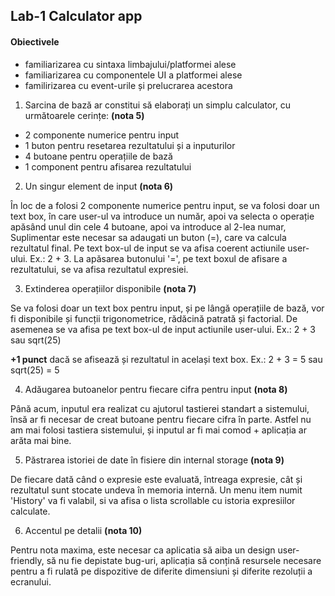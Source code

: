 
## Lab-1 Calculator app

#### Obiectivele

- familiarizarea cu sintaxa limbajului/platformei alese
- familiarizarea cu componentele UI a platformei alese
- familirizarea cu event-urile și prelucrarea acestora


1. Sarcina de bază ar constitui să elaborați un simplu calculator, cu următoarele cerințe: **(nota 5)**

- 2 componente numerice pentru input
- 1 buton pentru resetarea rezultatului și a inputurilor
- 4 butoane pentru operațiile de bază
- 1 component pentru afisarea rezultatului

2. Un singur element de input **(nota 6)**

 În loc de a folosi 2 componente numerice pentru input, se va folosi doar un text box, în care user-ul va introduce un număr, apoi va selecta o operație apăsând unul din cele 4 butoane, apoi va introduce al 2-lea numar, Suplimentar este necesar sa adaugati un buton (=), care va calcula rezultatul final. Pe text box-ul de input se va afisa coerent actiunile user-ului. Ex.: 2 + 3. La apăsarea butonului '=', pe text boxul de afisare a rezultatului, se va afisa rezultatul expresiei.

3. Extinderea operațiilor disponibile **(nota 7)**

 Se va folosi doar un text box pentru input, și pe lângă operațiile de bază, vor fi disponibile și funcții trigonometrice, rădăcină patrată și factorial. De asemenea se va afisa pe text box-ul de input actiunile user-ului. Ex.: 2 + 3 sau sqrt(25)
 
 **+1 punct** dacă se afisează și rezultatul in același text box. Ex.: 2 + 3 = 5 sau sqrt(25) = 5
 
4. Adăugarea butoanelor pentru fiecare cifra pentru input  **(nota 8)**

 Până acum, inputul era realizat cu ajutorul tastierei standart a sistemului, însă ar fi necesar de creat butoane pentru fiecare cifra în parte. Astfel nu am mai folosi tastiera sistemului, și inputul ar fi mai comod + aplicația ar arăta mai bine.
 
5. Păstrarea istoriei de date în fisiere din internal storage **(nota 9)**

 De fiecare dată când o expresie este evaluată, întreaga expresie, cât și rezultatul sunt stocate undeva în memoria internă. Un menu item numit 'History' va fi valabil, si va afisa o lista scrollable cu istoria expresiilor calculate.
 
 6. Accentul pe detalii **(nota 10)**
 
  Pentru nota maxima, este necesar ca aplicatia să aiba un design user-friendly, să nu fie depistate bug-uri, aplicația să conțină resursele necesare pentru a fi rulată pe dispozitive de diferite dimensiuni și diferite rezoluții a ecranului.
  
